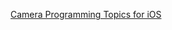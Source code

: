 [Camera Programming Topics for iOS](https://developer.apple.com/library/archive/documentation/AudioVideo/Conceptual/CameraAndPhotoLib_TopicsForIOS/Introduction/Introduction.html#//apple_ref/doc/uid/TP40010400)